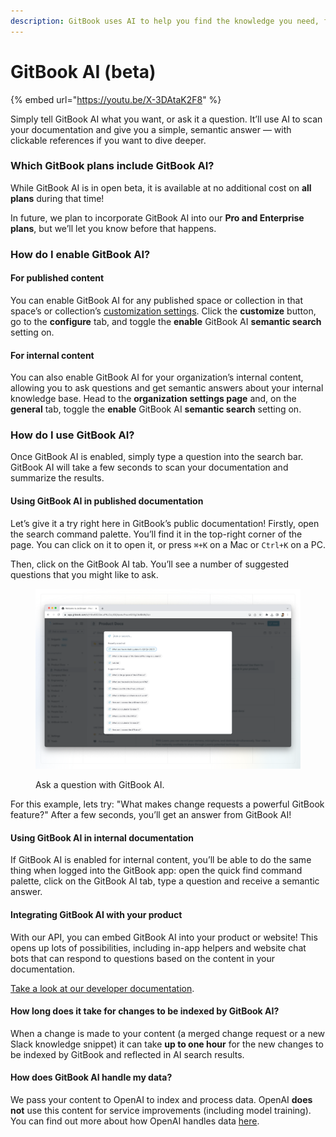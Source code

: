 ```yaml
---
description: GitBook uses AI to help you find the knowledge you need, faster.
---
```


# GitBook AI (beta)

{% embed url="https://youtu.be/X-3DAtaK2F8" %}

Simply tell GitBook AI what you want, or ask it a question. It’ll use AI to scan your documentation and give you a simple, semantic answer — with clickable references if you want to dive deeper.

### Which GitBook plans include GitBook AI?

While GitBook AI is in open beta, it is available at no additional cost on **all plans** during that time!

In future, we plan to incorporate GitBook AI into our **Pro and Enterprise plans**, but we’ll let you know before that happens.

### How do I enable GitBook AI?

#### For published content

You can enable GitBook AI for any published space or collection in that space’s or collection’s [customization settings](../../published-documentation/customization/space-customization.md). Click the **customize** button, go to the **configure** tab, and toggle the **enable** GitBook AI **semantic search** setting on.

#### For internal content

You can also enable GitBook AI for your organization’s internal content, allowing you to ask questions and get semantic answers about your internal knowledge base. Head to the **organization settings page** and, on the **general** tab, toggle the **enable** GitBook AI **semantic search** setting on.

### How do I use GitBook AI?

Once GitBook AI is enabled, simply type a question into the search bar. GitBook AI will take a few seconds to scan your documentation and summarize the results.

#### Using GitBook AI in published documentation

Let’s give it a try right here in GitBook’s public documentation! Firstly, open the search command palette. You’ll find it in the top-right corner of the page. You can click on it to open it, or press `⌘+K` on a Mac or `Ctrl+K` on a PC.

Then, click on the GitBook AI tab. You’ll see a number of suggested questions that you might like to ask.

<div data-full-width="false">

<figure><img src="../../.gitbook/assets/gitbook-ai.png" alt=""><figcaption><p>Ask a question with GitBook AI.</p></figcaption></figure>

</div>

For this example, lets try: "What makes change requests a powerful GitBook feature?" After a few seconds, you’ll get an answer from GitBook AI!

#### Using GitBook AI in internal documentation

If GitBook AI is enabled for internal content, you’ll be able to do the same thing when logged into the GitBook app: open the quick find command palette, click on the GitBook AI tab, type a question and receive a semantic answer.

#### Integrating GitBook AI with your product

With our API, you can embed GitBook AI into your product or website! This opens up lots of possibilities, including in-app helpers and website chat bots that can respond to questions based on the content in your documentation.

[Take a look at our developer documentation](https://developer.gitbook.com/gitbook-api/reference/search#get-ai-search-results-from-all-spaces-for-the-currently-authenticated-user).

#### How long does it take for changes to be indexed by GitBook AI?

When a change is made to your content (a merged change request or a new Slack knowledge snippet) it can take **up to one hour** for the new changes to be indexed by GitBook and reflected in AI search results.

#### How does GitBook AI handle my data?

We pass your content to OpenAI to index and process data. OpenAI **does not** use this content for service improvements (including model training). You can find out more about how OpenAI handles data [here](https://openai.com/blog/introducing-chatgpt-and-whisper-apis#developer-focus).
